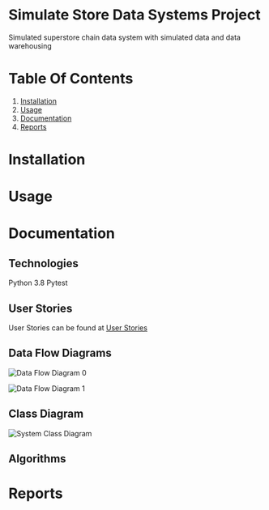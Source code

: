 # **Simulate Store Data Systems Project**
Simulated superstore chain data system with simulated data and data warehousing

# **Table Of Contents**
1. [Installation](#Installation)
2. [Usage](#Usage)
3. [Documentation](#Documentation)
4. [Reports](#Reports)

# Installation

# Usage

# Documentation

## Technologies
Python 3.8
Pytest


## User Stories
User Stories can be found at [User Stories]()

## Data Flow Diagrams
![Data Flow Diagram 0]()

![Data Flow Diagram 1]()

## Class Diagram
![System Class Diagram]()

## Algorithms

# Reports